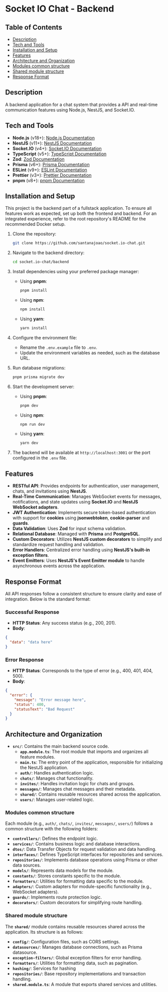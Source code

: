 # Socket IO Chat - Backend

## Table of Contents
- [Description](#description)
- [Tech and Tools](#tech-and-tools)
- [Installation and Setup](#installation-and-setup)
- [Features](#features)
- [Architecture and Organization](#architecture-and-organization)
- [Modules common structure](#modules-common-structure)
- [Shared module structure](#shared-module-structure)
- [Response Format](#response-format)

## Description
A backend application for a chat system that provides a API and real-time communication features using Node.js, NestJS, and Socket.IO.

## Tech and Tools
- **Node.js** (v18+): [Node.js Documentation](https://nodejs.org/)
- **NestJS** (v11+): [NestJS Documentation](https://nestjs.com/)
- **Socket.IO** (v4+): [Socket.IO Documentation](https://socket.io/)
- **TypeScript** (v5+): [TypeScript Documentation](https://www.typescriptlang.org/)
- **Zod**: [Zod Documentation](https://zod.dev/)
- **Prisma** (v6+): [Prisma Documentation](https://www.prisma.io/)
- **ESLint** (v9+): [ESLint Documentation](https://eslint.org/)
- **Prettier** (v3+): [Prettier Documentation](https://prettier.io/)
- **pnpm** (v8+): [pnpm Documentation](https://pnpm.io/)

## Installation and Setup
This project is the backend part of a fullstack application. To ensure all features work as expected, set up both the frontend and backend. For an integrated experience, refer to the root repository's README for the recommended Docker setup.

1. Clone the repository:
   ```bash
   git clone https://github.com/santanajoao/socket.io-chat.git
   ```

2. Navigate to the backend directory:
   ```bash
   cd socket.io-chat/backend
   ```

3. Install dependencies using your preferred package manager:
   - Using **pnpm**:
     ```bash
     pnpm install
     ```
   - Using **npm**:
     ```bash
     npm install
     ```
   - Using **yarn**:
     ```bash
     yarn install
     ```

4. Configure the environment file:
   - Rename the `.env.example` file to `.env`.
   - Update the environment variables as needed, such as the database URL.

5. Run database migrations:
   ```bash
   pnpm prisma migrate dev
   ```

6. Start the development server:
   - Using **pnpm**:
     ```bash
     pnpm dev
     ```
   - Using **npm**:
     ```bash
     npm run dev
     ```
   - Using **yarn**:
     ```bash
     yarn dev
     ```

7. The backend will be available at `http://localhost:3001` or the port configured in the `.env` file.

## Features
- **RESTful API**: Provides endpoints for authentication, user management, chats, and invitations using **NestJS**.
- **Real-Time Communication**: Manages WebSocket events for messages, notifications, and state updates using **Socket.IO** and **NestJS WebSocket adapters**.
- **JWT Authentication**: Implements secure token-based authentication with support for **cookies** using **jsonwebtoken**, **cookie-parser** and **guards**.
- **Data Validation**: Uses **Zod** for input schema validation.
- **Relational Database**: Managed with **Prisma** and **PostgreSQL**.
- **Custom Decorators**: Utilizes **NestJS custom decorators** to simplify and standardize request handling and validation.
- **Error Handlers**: Centralized error handling using **NestJS's built-in exception filters**.
- **Event Emitters**: Uses **NestJS's Event Emitter module** to handle asynchronous events across the application.

## Response Format

All API responses follow a consistent structure to ensure clarity and ease of integration. Below is the standard format:

### Successful Response

- **HTTP Status**: Any success status (e.g., 200, 201).
- **Body**:
```json
{
  "data": "data here"
}
```

### Error Response

- **HTTP Status**: Corresponds to the type of error (e.g., 400, 401, 404, 500).
- **Body**:
```json
{
  "error": {
    "message": "Error message here",
    "status": 400,
    "statusText": "Bad Request"
  }
}
```

## Architecture and Organization

- **`src/`**: Contains the main backend source code.
  - **`app.module.ts`**: The root module that imports and organizes all feature modules.
  - **`main.ts`**: The entry point of the application, responsible for initializing the NestJS application.
  - **`auth/`**: Handles authentication logic.
  - **`chats/`**: Manages chat functionality.
  - **`invites/`**: Handles invitation logic for chats and groups.
  - **`messages/`**: Manages chat messages and their metadata.
  - **`shared/`**: Contains reusable resources shared across the application.
  - **`users/`**: Manages user-related logic.

### Modules common structure
Each module (e.g., `auth/`, `chats/`, `invites/`, `messages/`, `users/`) follows a common structure with the following folders:

- **`controllers/`**: Defines the endpoint logic.
- **`services/`**: Contains business logic and database interactions.
- **`dtos/`**: Data Transfer Objects for request validation and data handling.
- **`interfaces/`**: Defines TypeScript interfaces for repositories and services.
- **`repositories/`**: Implements database operations using Prisma or other data sources.
- **`models/`**: Represents data models for the module.
- **`constants/`**: Stores constants specific to the module.
- **`formatters/`**: Utilities for formatting data specific to the module.
- **`adapters/`**: Custom adapters for module-specific functionality (e.g., WebSocket adapters).
- **`guards/`**: Implements route protection logic.
- **`decorators/`**: Custom decorators for simplifying route handling.

### Shared module structure
The **`shared/`** module contains reusable resources shared across the application. Its structure is as follows:

- **`config/`**: Configuration files, such as CORS settings.
- **`datasources/`**: Manages database connections, such as Prisma datasource.
- **`exception-filters/`**: Global exception filters for error handling.
- **`formatters/`**: Utilities for formatting data, such as pagination.
- **`hashing/`**: Services for hashing
- **`repositories/`**: Base repository implementations and transaction handling.
- **`shared.module.ts`**: A module that exports shared services and utilities.
